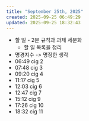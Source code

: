 ```yaml
---
title: "September 25th, 2025"
created: 2025-09-25 06:49:29
updated: 2025-09-25 18:32:43
---
```

  * 할 일 - 2분 규칙과 과제 세분화
    * 할 일 목록을 정리
  * 명경지수 -> 명징한 생각
  * 06:49 cig 2
  * 07:48 cig 3
  * 09:20 cig 4
  * 11:17 cig 5
  * 12:03 cig 6
  * 12:47 cig 7
  * 15:12 cig 9
  * 17:26 cig 10
  * 18:32 cig 11

